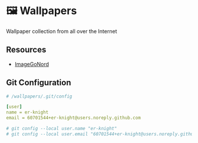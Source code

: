 # 🖼️ Wallpapers
Wallpaper collection from all over the Internet

## Resources
- [ImageGoNord](https://ign.schrodinger-hat.it/getting-started)

## Git Configuration

```yaml
# /wallpapers/.git/config

[user]
name = er-knight
email = 60701544+er-knight@users.noreply.github.com

# git config --local user.name "er-knight"
# git config --local user.email "60701544+er-knight@users.noreply.github.com"
```